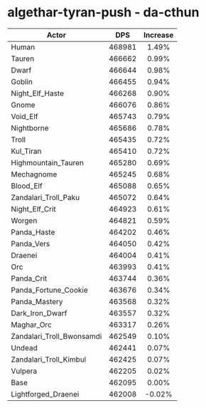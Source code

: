 # algethar-tyran-push - da-cthun
| Actor | DPS | Increase |
|---|:---:|:---:|
|Human|468981|1.49%|
|Tauren|466662|0.99%|
|Dwarf|466644|0.98%|
|Goblin|466455|0.94%|
|Night_Elf_Haste|466268|0.90%|
|Gnome|466076|0.86%|
|Void_Elf|465743|0.79%|
|Nightborne|465686|0.78%|
|Troll|465435|0.72%|
|Kul_Tiran|465410|0.72%|
|Highmountain_Tauren|465280|0.69%|
|Mechagnome|465245|0.68%|
|Blood_Elf|465088|0.65%|
|Zandalari_Troll_Paku|465072|0.64%|
|Night_Elf_Crit|464923|0.61%|
|Worgen|464821|0.59%|
|Panda_Haste|464202|0.46%|
|Panda_Vers|464050|0.42%|
|Draenei|464004|0.41%|
|Orc|463993|0.41%|
|Panda_Crit|463744|0.36%|
|Panda_Fortune_Cookie|463676|0.34%|
|Panda_Mastery|463568|0.32%|
|Dark_Iron_Dwarf|463557|0.32%|
|Maghar_Orc|463317|0.26%|
|Zandalari_Troll_Bwonsamdi|462549|0.10%|
|Undead|462441|0.07%|
|Zandalari_Troll_Kimbul|462425|0.07%|
|Vulpera|462205|0.02%|
|Base|462095|0.00%|
|Lightforged_Draenei|462008|-0.02%|
